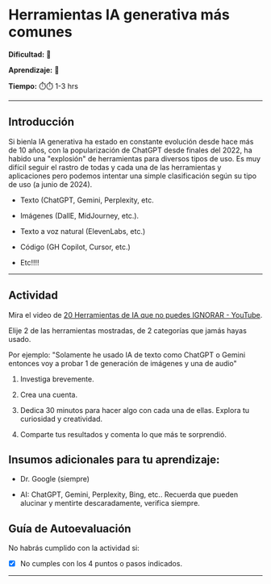 # Herramientas IA generativa más comunes

**Dificultad:** 🌻

**Aprendizaje:** 🍯 

**Tiempo:** ⏱️⏱️ 1-3 hrs

---

## Introducción

Si bienla IA generativa ha estado en constante evolución desde hace más de 10 años,  con la popularización de ChatGPT desde finales del 2022, ha habido una "explosión" de herramientas para diversos tipos de uso. Es muy difícil seguir el rastro de todas y cada una de las herramientas y aplicaciones pero podemos intentar una simple clasificación según su tipo de uso (a junio de 2024).

- Texto (ChatGPT, Gemini, Perplexity, etc.

- Imágenes (DallE, MidJourney, etc.).

- Texto a voz natural (ElevenLabs, etc.)

- Código (GH Copilot, Cursor, etc.)

- Etc!!!!

---

## Actividad

Mira el video de [20 Herramientas de IA que no puedes IGNORAR - YouTube](https://www.youtube.com/watch?v=YRrThW5absA&t=13s).

Elije 2 de las herramientas mostradas, de 2 categorías que jamás hayas usado. 

Por ejemplo: "Solamente he usado IA de texto como ChatGPT o Gemini entonces voy a probar 1 de generación de imágenes y una de audio"

1. Investiga brevemente.

2. Crea una cuenta.

3. Dedica 30 minutos para hacer algo con cada una de ellas. Explora tu curiosidad y creatividad.

4. Comparte tus resultados y comenta lo que más te sorprendió.


## Insumos adicionales para tu aprendizaje:

- Dr. Google (siempre)

- AI: ChatGPT, Gemini, Perplexity, Bing, etc.. Recuerda que pueden alucinar y mentirte descaradamente, verifica siempre.


## Guía de Autoevaluación

No habrás cumplido con la actividad si:

- [x] No cumples con los 4 puntos o pasos indicados.

---
